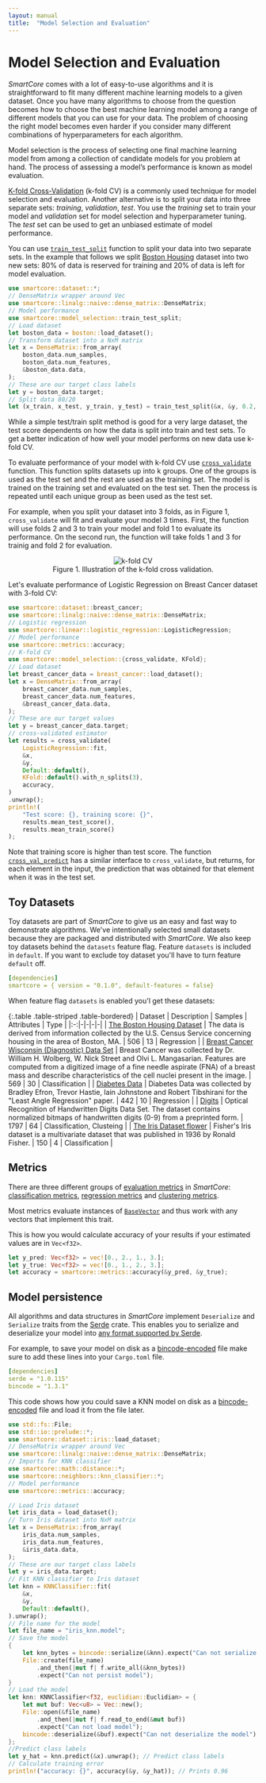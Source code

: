 ```yaml
---
layout: manual
title:  "Model Selection and Evaluation"
---
```


# Model Selection and Evaluation

*SmartCore* comes with a lot of easy-to-use algorithms and it is straightforward to fit many different machine learning models to a given dataset. Once you have many algorithms to choose from the question becomes how to choose the best machine learning model among a range of different models that you can use for your data. The problem of choosing the right model becomes even harder if you consider many different combinations of hyperparameters for each algorithm.

Model selection is the process of selecting one final machine learning model from among a collection of candidate models for you problem at hand. The process of assessing a model’s performance is known as model evaluation.

[K-fold Cross-Validation](https://en.wikipedia.org/wiki/Cross-validation_(statistics)) (k-fold CV) is a commonly used technique for model selection and evaluation. Another alternative is to split your data into three separate sets: _training_, _validation_, _test_. You use the _training_ set to train your model and _validation_ set for model selection and hyperparameter tuning. The _test_ set can be used to get an unbiased estimate of model performance.

You can use [`train_test_split`]({{site.api_base_url}}/model_selection/fn.train_test_split.html) function to split your data into two separate sets. In the example that follows we split [Boston Housing]({{site.api_base_url}}/dataset/boston/index.html) dataset into two new sets: 80% of data is reserved for training and 20% of data is left for model evaluation.

```rust
use smartcore::dataset::*;
// DenseMatrix wrapper around Vec
use smartcore::linalg::naive::dense_matrix::DenseMatrix;
// Model performance
use smartcore::model_selection::train_test_split;
// Load dataset
let boston_data = boston::load_dataset();
// Transform dataset into a NxM matrix
let x = DenseMatrix::from_array(
    boston_data.num_samples,
    boston_data.num_features,
    &boston_data.data,
);
// These are our target class labels
let y = boston_data.target;
// Split data 80/20
let (x_train, x_test, y_train, y_test) = train_test_split(&x, &y, 0.2, true);
```

While a simple test/train split method is good for a very large dataset, the test score dependents on how the data is split into train and test sets. To get a better indication of how well your model performs on new data use k-fold CV. 

To evaluate performance of your model with k-fold CV use [`cross_validate`]({{site.api_base_url}}/model_selection/fn.cross_validate.html) function.
This function splits datasets up into k groups. One of the groups is used as the test set and the rest are used as the training set. The model is trained on the training set and evaluated on the test set. Then the process is repeated until each unique group as been used as the test set. 

For example, when you split your dataset into 3 folds, as in <nobr>Figure 1</nobr>, `cross_validate` will fit and evaluate your model 3 times. First, the function will use folds 2 and 3 to train your model and fold 1 to evaluate its performance. On the second run, the function will take folds 1 and 3 for trainig and fold 2 for evaluation. 

<figure class="image" align="center">
  <img src="{{site.baseurl}}/assets/imgs/kfold.svg" alt="k-fold CV" class="img-fluid">
  <figcaption>Figure 1. Illustration of the k-fold cross validation.</figcaption>
</figure>

Let's evaluate performance of Logistic Regression on Breast Cancer dataset with 3-fold CV:

```rust
use smartcore::dataset::breast_cancer;
use smartcore::linalg::naive::dense_matrix::DenseMatrix;
// Logistic regression
use smartcore::linear::logistic_regression::LogisticRegression;
// Model performance
use smartcore::metrics::accuracy;
// K-fold CV
use smartcore::model_selection::{cross_validate, KFold};
// Load dataset
let breast_cancer_data = breast_cancer::load_dataset();
let x = DenseMatrix::from_array(
    breast_cancer_data.num_samples,
    breast_cancer_data.num_features,
    &breast_cancer_data.data,
);
// These are our target values
let y = breast_cancer_data.target;
// cross-validated estimator
let results = cross_validate(
    LogisticRegression::fit,
    &x,
    &y,
    Default::default(),
    KFold::default().with_n_splits(3),
    accuracy,
)
.unwrap();
println!(
    "Test score: {}, training score: {}",
    results.mean_test_score(),
    results.mean_train_score()
);
```

Note that training score is higher than test score. The function [`cross_val_predict`]({{site.api_base_url}}/model_selection/fn.cross_val_predict.html) has a similar interface to `cross_validate`, but returns, for each element in the input, the prediction that was obtained for that element when it was in the test set.

## Toy Datasets

Toy datasets are part of *SmartCore* to give us an easy and fast way to demonstrate algorithms. We've intentionally selected small datasets because they are packaged and distributed with *SmartCore*. 
We also keep toy datasets behind the `datasets` feature flag. Feature `datasets` is included in `default`. If you want to exclude toy dataset you'll have to turn feature `default` off.

```yaml
[dependencies]
smartcore = { version = "0.1.0", default-features = false}
```

When feature flag `datasets` is enabled you'l get these datasets:

{:.table .table-striped .table-bordered}
| Dataset | Description | Samples | Attributes | Type |
|:-:|-|-|-|-|
| [The Boston Housing Dataset]({{site.api_base_url}}/dataset/boston/index.html) | The data  is derived from information collected by the U.S. Census Service concerning housing in the area of Boston, MA. | 506 | 13 | Regression |
| [Breast Cancer Wisconsin (Diagnostic) Data Set]({{site.api_base_url}}/dataset/breast_cancer/index.html) | Breast Cancer  was collected by Dr. William H. Wolberg, W. Nick Street and Olvi L. Mangasarian. Features are computed from a digitized image of a fine needle aspirate (FNA) of a breast mass and describe characteristics of the cell nuclei present in the image. | 569 | 30 | Classification |
| [Diabetes Data]({{site.api_base_url}}/dataset/diabetes/index.html) | Diabetes Data  was collected by Bradley Efron, Trevor Hastie, Iain Johnstone and Robert Tibshirani for the "Least Angle Regression" paper. | 442 | 10 | Regression |
| [Digits]({{site.api_base_url}}/dataset/digits/index.html) | Optical Recognition of Handwritten Digits Data Set. The dataset  contains normalized bitmaps of handwritten digits (0-9) from a preprinted form. | 1797 | 64 | Classification, Clusteing |
| [The Iris Dataset flower]({{site.api_base_url}}/dataset/iris/index.html) | Fisher's Iris dataset  is a multivariate dataset that was published in 1936 by Ronald Fisher. | 150 | 4 | Classification |

## Metrics

There are three different groups of [evaluation metrics]({{site.api_base_url}}/metrics/index.html) in *SmartCore*: [classification metrics]({{site.api_base_url}}/metrics/struct.ClassificationMetrics.html), [regression metrics]({{site.api_base_url}}/metrics/struct.RegressionMetrics.html) and [clustering metrics]({{site.api_base_url}}/metrics/struct.ClusterMetrics.html). 

Most metrics evaluate instances of [`BaseVector`]({{site.api_base_url}}/linalg/trait.BaseVector.html) and thus work with any vectors that implement this trait. 

This is how you would calculate accuracy of your results if your estimated values are in `Vec<f32>`.

```rust
let y_pred: Vec<f32> = vec![0., 2., 1., 3.];
let y_true: Vec<f32> = vec![0., 1., 2., 3.];
let accuracy = smartcore::metrics::accuracy(&y_pred, &y_true);
```

## Model persistence

All algorithms and data structures in *SmartCore* implement `Deserialize` and `Serialize` traits from the [Serde](https://serde.rs/) crate. This enables you to serialize and deserialize your model into [any format supported by Serde](https://serde.rs/#data-formats). 

For example, to save your model on disk as a [bincode-encoded](https://github.com/servo/bincode) file make sure to add these lines into your `Cargo.toml` file.

```yaml
[dependencies]
serde = "1.0.115"
bincode = "1.3.1"
```

This code shows how you could save a KNN model on disk as a [bincode-encoded](https://github.com/servo/bincode) file and load it from the file later.

```rust
use std::fs::File;
use std::io::prelude::*;
use smartcore::dataset::iris::load_dataset;
// DenseMatrix wrapper around Vec
use smartcore::linalg::naive::dense_matrix::DenseMatrix;
// Imports for KNN classifier
use smartcore::math::distance::*;
use smartcore::neighbors::knn_classifier::*;
// Model performance
use smartcore::metrics::accuracy;

// Load Iris dataset
let iris_data = load_dataset();
// Turn Iris dataset into NxM matrix
let x = DenseMatrix::from_array(
    iris_data.num_samples,
    iris_data.num_features,
    &iris_data.data,
);
// These are our target class labels
let y = iris_data.target;
// Fit KNN classifier to Iris dataset
let knn = KNNClassifier::fit(
    &x,
    &y,    
    Default::default(),
).unwrap();
// File name for the model
let file_name = "iris_knn.model";
// Save the model
{
    let knn_bytes = bincode::serialize(&knn).expect("Can not serialize the model");
    File::create(file_name)
        .and_then(|mut f| f.write_all(&knn_bytes))
        .expect("Can not persist model");
}
// Load the model
let knn: KNNClassifier<f32, euclidian::Euclidian> = {
    let mut buf: Vec<u8> = Vec::new();
    File::open(&file_name)
        .and_then(|mut f| f.read_to_end(&mut buf))
        .expect("Can not load model");
    bincode::deserialize(&buf).expect("Can not deserialize the model")
};
//Predict class labels
let y_hat = knn.predict(&x).unwrap(); // Predict class labels
// Calculate training error
println!("accuracy: {}", accuracy(&y, &y_hat)); // Prints 0.96
```